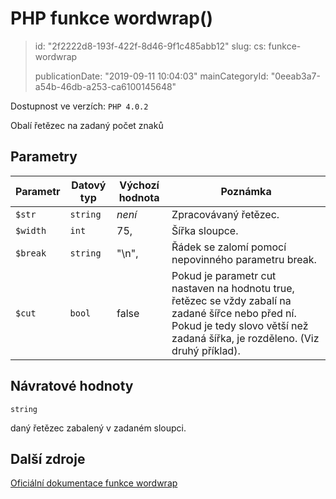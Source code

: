 PHP funkce wordwrap()
=====================

> id: "2f2222d8-193f-422f-8d46-9f1c485abb12"
> slug:
> 	cs: funkce-wordwrap
>
> publicationDate: "2019-09-11 10:04:03"
> mainCategoryId: "0eeab3a7-a54b-46db-a253-ca6100145648"

Dostupnost ve verzích: `PHP 4.0.2`

Obalí řetězec na zadaný počet znaků


Parametry
--------------

| Parametr | Datový typ | Výchozí hodnota | Poznámka |
|-----|-----|-----|-----|
| `$str` | `string` | *není* | Zpracovávaný řetězec. |
| `$width` | `int` | 75, | Šířka sloupce. |
| `$break` | `string` | "\n", | Řádek se zalomí pomocí nepovinného parametru break. |
| `$cut` | `bool` | false | Pokud je parametr cut nastaven na hodnotu true, řetězec se vždy zabalí na zadané šířce nebo před ní. Pokud je tedy slovo větší než zadaná šířka, je rozděleno. (Viz druhý příklad). |


Návratové hodnoty
----------------

`string`

daný řetězec zabalený v zadaném sloupci.

Další zdroje
------------

[Oficiální dokumentace funkce wordwrap](https://www.php.net/manual/en/function.wordwrap.php)

